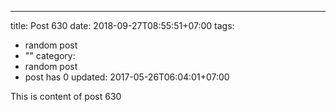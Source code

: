 ---
title: Post 630
date: 2018-09-27T08:55:51+07:00
tags:
  - random post
  - ""
category:
  - random post
  - post has 0
updated: 2017-05-26T06:04:01+07:00

This is content of post 630